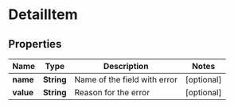 
# DetailItem

## Properties
Name | Type | Description | Notes
------------ | ------------- | ------------- | -------------
**name** | **String** | Name of the field with error |  [optional]
**value** | **String** | Reason for the error |  [optional]



